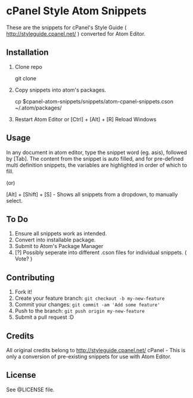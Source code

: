 # cPanel Style Atom Snippets

These are the snippets for cPanel's Style Guide ( http://styleguide.cpanel.net/ ) converted for Atom Editor. 

## Installation

1. Clone repo 

	git clone 

2. Copy snippets into atom's packages.

	cp $cpanel-atom-snippets/snippets/atom-cpanel-snippets.cson ~/.atom/packages/

3. Restart Atom Editor or [Ctrl] + [Alt] + [R] Reload Windows

## Usage

In any document in atom editor, type the snippet word (eg. asis), followed by [Tab]. The content from the snippet is auto filled, and for pre-defined multi definition snippets, the variables are highlighted in order of which to fill. 

(or)

[Alt] + [Shift] + [S] - Shows all snippets from a dropdown, to manually select.

## To Do

1. Ensure all snippets work as intended.
2. Convert into installable package.
3. Submit to Atom's Package Manager
4. [?] Possibly seperate into different .cson files for individual snippets. ( Vote? )

## Contributing

1. Fork it!
2. Create your feature branch: `git checkout -b my-new-feature`
3. Commit your changes: `git commit -am 'Add some feature'`
4. Push to the branch: `git push origin my-new-feature`
5. Submit a pull request :D

## Credits

All original credits belong to http://styleguide.cpanel.net/ cPanel - This is only a conversion of pre-existing snippets for use with Atom Editor. 

## License

See @LICENSE file.
